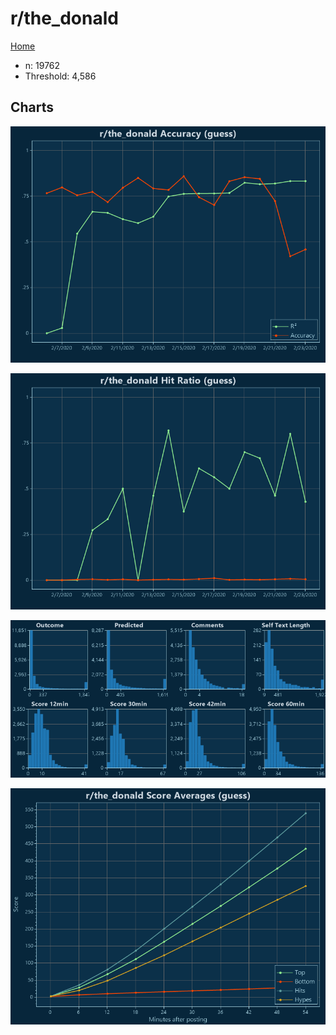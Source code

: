 # r/the_donald

[Home](../index.md)

* n: 19762
* Threshold: 4,586

## Charts

![r/the_donald R² (guess)](../images/guess_the_donald_Accuracy.png "r/the_donald R² (guess)")

![r/the_donald Hit Ratio (guess)](../images/guess_the_donald_HitRatio.png "r/the_donald Hit Ratio (guess)")

![r/the_donald Distributions (guess)](../images/guess_the_donald_Distributions.png "r/the_donald Distributions (guess)")

![r/the_donald Score Averages (guess)](../images/guess_the_donald_Scores.png "r/the_donald Score Averages (guess)")

